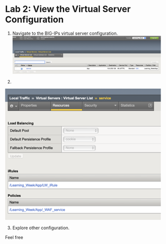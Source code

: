 Lab 2: View the Virtual Server Configuration
=============================================

1. Navigate to the BIG-IPs virtual server configuration. 
![vip.png](../images/vip.png)

2. 
![vip-details.png](../images/vip-detail.png)

3. Explore other configuration.

Feel free 